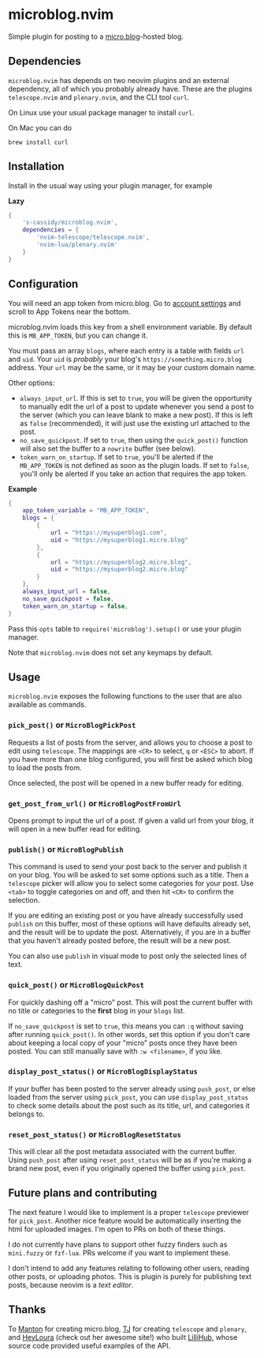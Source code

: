 # microblog.nvim

Simple plugin for posting to a [micro.blog](https://micro.blog)-hosted blog.

## Dependencies

`microblog.nvim` has depends on two neovim plugins and an external dependency, all of which you probably already have. These are the plugins `telescope.nvim` and `plenary.nvim`, and the CLI tool `curl`.

On Linux use your usual package manager to install `curl`.

On Mac you can do

```
brew install curl
```

## Installation

Install in the usual way using your plugin manager, for example

**Lazy**

```lua
{
    's-cassidy/microblog.nvim',
    dependencies = {
        'nvim-telescope/telescope.nvim',
        'nvim-lua/plenary.nvim'
    }
}
```

## Configuration

You will need an app token from micro.blog. Go to [account settings](https://micro.blog/account) and scroll to App Tokens near the bottom.

microblog.nvim loads this key from a shell environment variable. By default this is `MB_APP_TOKEN`, but you can change it.

You must pass an array `blogs`, where each entry is a table with fields `url` and `uid`. Your `uid` is _probably_ your blog's `https://something.micro.blog` address. Your `url` may be the same, or it may be your custom domain name.

Other options:

- `always_input_url`. If this is set to `true`, you will be given the opportunity to manually edit the url of a post to update whenever you send a post to the server (which you can leave blank to make a new post). If this is left as `false` (recommended), it will just use the existing url attached to the post.
- `no_save_quickpost`. If set to `true`, then using the `quick_post()` function will also set the buffer to a `nowrite` buffer (see below).
- `token_warn_on_startup`. If set to `true`, you'll be alerted if the `MB_APP_TOKEN` is not defined as soon as the plugin loads. If set to `false`, you'll only be alerted if you take an action that requires the app token.

**Example**

```lua
{
    app_token_variable = "MB_APP_TOKEN",
    blogs = {
        {
            url = "https://mysuperblog1.com",
            uid = "https://mysuperblog1.micro.blog"
        },
        {
            url = "https://mysuperblog2.micro.blog",
            uid = "https://mysuperblog2.micro.blog"
        }
    },
    always_input_url = false,
    no_save_quickpost = false,
    token_warn_on_startup = false,
}
```

Pass this `opts` table to `require('microblog').setup()` or use your plugin manager.

Note that `microblog.nvim` does not set any keymaps by default.

## Usage

`microblog.nvim` exposes the following functions to the user that are also available as commands.

### `pick_post()` or `MicroBlogPickPost`

Requests a list of posts from the server, and allows you to choose a post to edit using `telescope`. The mappings are `<CR>` to select, `q` or `<ESC>` to abort. If you have more than one blog configured, you will first be asked which blog to load the posts from.

Once selected, the post will be opened in a new buffer ready for editing.

### `get_post_from_url()` or `MicroBlogPostFromUrl`

Opens prompt to input the url of a post. If given a valid url from your blog, it will open in a new buffer read for editing.

### `publish()` or `MicroBlogPublish`

This command is used to send your post back to the server and publish it on your blog. You will be asked to set some options such as a title. Then a `telescope` picker will allow you to select some categories for your post. Use `<tab>` to toggle categories on and off, and then hit `<CR>` to confirm the selection.

If you are editing an existing post or you have already successfully used `publish` on this buffer, most of these options will have defaults already set, and the result will be to update the post. Alternatively, if you are in a buffer that you haven't already posted before, the result will be a new post.

You can also use `publish` in visual mode to post only the selected lines of text.

### `quick_post()` or `MicroBlogQuickPost`

For quickly dashing off a "micro" post. This will post the current buffer with no title or categories to the **first** blog in your `blogs` list.

If `no_save_quickpost` is set to `true`, this means you can `:q` without saving after running `quick_post()`. In other words, set this option if you don't care about keeping a local copy of your "micro" posts once they have been posted. You can still manually save with `:w <filename>`, if you like.

### `display_post_status()` or `MicroBlogDisplayStatus`

If your buffer has been posted to the server already using `push_post`, or else loaded from the server using `pick_post`, you can use `display_post_status` to check some details about the post such as its title, url, and categories it belongs to.

### `reset_post_status()` or `MicroBlogResetStatus`

This will clear all the post metadata associated with the current buffer. Using `push_post` after using `reset_post_status` will be as if you're making a brand new post, even if you originally opened the buffer using `pick_post`.

## Future plans and contributing

The next feature I would like to implement is a proper `telescope` previewer for `pick_post`. Another nice feature would be automatically inserting the html for uploaded images. I'm open to PRs on both of these things.

I do not currently have plans to support other fuzzy finders such as `mini.fuzzy` or `fzf-lua`. PRs welcome if you want to implement these.

I don't intend to add any features relating to following other users, reading other posts, or uploading photos. This is plugin is purely for publishing text posts, because neovim is a _text editor_.

## Thanks

To [Manton](https://manton.org) for creating micro.blog, [TJ](https://github.com/tjdevries) for creating `telescope` and `plenary`, and [HeyLoura](https://heyloura.com/) (check out her awesome site!) who built [LilliHub](https://lillihub.com/), whose source code provided useful examples of the API.
